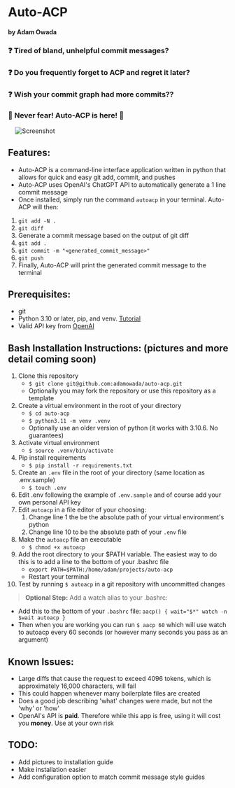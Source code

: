 # Auto-ACP 
#### by Adam Owada

### ❓ Tired of bland, unhelpful commit messages?
### ❓ Do you frequently forget to ACP and regret it later?
### ❓ Wish your commit graph had more commits??
### 🥳 Never fear! Auto-ACP is here! 🥳

<div style="margin:1rem">
    <img src="https://lh3.googleusercontent.com/QYMYEMzAS8A8uIt-0DIfslBG6T6cT-W9mYlJXyUJ5hUd0m8kI8BCZzz89hbOO82i1uxfNyBCTJMb2XHrqXlkTC8A2yhM5LDVdhT0pBGwwR7EpNSS7ul956HWK_7TbsT__8aVmkfNcnZU6EmwarSXF1Orn6bv5eO_gPTgAmrJWjYGKNMNg8GWGJFCkwMhybzDPSXKL85jKx3M6Z53pLNvOHWXvF8X2CdnMiiqkQyyQlkjZ6T9CFguOEsQh7qHsk-htjgtw4ZsArbNP9EmIAYmoxnMmE10X2QmohbMd2XLIX53M1mpzlcng7VO104marSRl5Y1c5_rZDdsljvhJ3fmaJywsEzowBy_x6MgIK-O32p3xDYX933CRfj965fDOLURBC_OJSQ5IatgkwXXKK69JUu-NUZcvV_A7ENuyw4MmyfXv62YNEx3x-kKaSfZ-QP4PuNiakkFyJZjTTFrwmzTv2WAN1Dm17b248Dzr57Te4TvNQJcOper43WPn5emEZ-RL4Fk60jLNYlH4V3cl53wq0-08Y0kKX-kogvj1anESKshOTFs3qICKVBpPMviOWIzv6ktU1bLxKOqmfjWXNPV4Ki6C2v7FgqW7rLViq8FcZSxtvEi7oIgL5vb_9orP0l-b0eztg5pLzth7wLAKEUZjFlJvFOOV-lGrFtYCWyHFJ6d-sk3_xoNH-G6AaPlg7oeDDLdbbvuDGiiUxm-mu3pQ3eSrsAvdpw_Kot1ztN0L0OGmeNOJaPsCyxdV4-CIH5Uro7tW-5ia6YtqQ-PSEfp6p4HdIhHyr2kbnemsjZUHFOYTWe7r_nwsd6pNym3W9Gyvkm5Fin2GueashdNK_eNUWlai0VRn-nL8vBrTUyLmXIGf8gpV5WGB4Pe2VehJz4_A66g9PadlMaTA9jjGbJacH0yUzuY3qwlnjMony5veT9tcw=w1238-h503-no?authuser=0" alt="Screenshot" title="Screenshot">
</div>

## Features:
- Auto-ACP is a command-line interface application written in python that allows for quick and easy git add, commit, and pushes
- Auto-ACP uses OpenAI's ChatGPT API to automatically generate a 1 line commit message
- Once installed, simply run the command `autoacp` in your terminal. Auto-ACP will then:
1. `git add -N .`
2. `git diff`
3. Generate a commit message based on the output of git diff
4. `git add .`
5. `git commit -m "<generated_commit_message>"`
6. `git push`
7. Finally, Auto-ACP will print the generated commit message to the terminal

## Prerequisites:
- git
- Python 3.10 or later, pip, and venv. [Tutorial](https://codefellows.github.io/code-401-python-guide/curriculum/prework/python-tools)
- Valid API key from [OpenAI](https://platform.openai.com/signup)

## Bash Installation Instructions: (pictures and more detail coming soon)
1. Clone this repository
    - `$ git clone git@github.com:adamowada/auto-acp.git`
    - Optionally you may fork the repository or use this repository as a template
2. Create a virtual environment in the root of your directory
    - `$ cd auto-acp`
    - `$ python3.11 -m venv .venv`
    - Optionally use an older version of python (it works with 3.10.6. No guarantees)
3. Activate virtual environment
    - `$ source .venv/bin/activate`
4. Pip install requirements
    - `$ pip install -r requirements.txt`
5. Create an `.env` file in the root of your directory (same location as .env.sample)
    - `$ touch .env`
6. Edit .env following the example of `.env.sample` and of course add your own personal API key
7. Edit `autoacp` in a file editor of your choosing:
    1. Change line 1 the be the absolute path of your virtual environment's python
    2. Change line 10 to be the absolute path of your `.env` file
8. Make the `autoacp` file an executable
    - `$ chmod +x autoacp`
9. Add the root directory to your $PATH variable. The easiest way to do this is to add a line to the bottom of your .bashrc file
    - `export PATH=$PATH:/home/adam/projects/auto-acp`
    - Restart your terminal 
10. Test by running `$ autoacp` in a git repository with uncommitted changes

> **Optional Step:** Add a watch alias to your .bashrc:
  - Add this to the bottom of your `.bashrc` file:
    `aacp() {
        wait="$*"
        watch -n $wait autoacp
    }`
  - Then when you are working you can run `$ aacp 60` which will use watch to autoacp every 60 seconds (or however many seconds you pass as an argument)
 
## Known Issues:
  - Large diffs that cause the request to exceed 4096 tokens, which is approximately 16,000 characters, will fail
  - This could happen whenever many boilerplate files are created
  - Does a good job describing 'what' changes were made, but not the 'why' or 'how'
  - OpenAI's API is **paid**. Therefore while this app is free, using it will cost you **money**. Use at your own risk
 
## TODO:
  - Add pictures to installation guide
  - Make installation easier
  - Add configuration option to match commit message style guides
